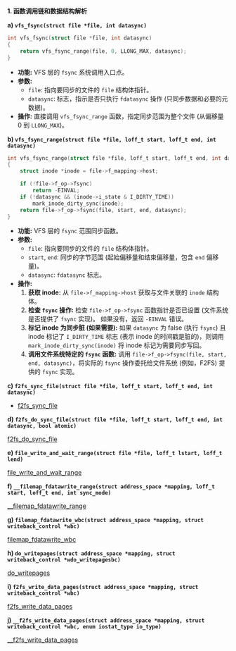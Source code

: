  **1. 函数调用链和数据结构解析**

**a) `vfs_fsync(struct file *file, int datasync)`**

```c
int vfs_fsync(struct file *file, int datasync)
{
	return vfs_fsync_range(file, 0, LLONG_MAX, datasync);
}
```

* **功能:**  VFS 层的 `fsync` 系统调用入口点。
* **参数:**
    * `file`:  指向要同步的文件的 `file` 结构体指针。
    * `datasync`:  标志，指示是否只执行 `fdatasync` 操作 (只同步数据和必要的元数据)。
* **操作:**  直接调用 `vfs_fsync_range` 函数，指定同步范围为整个文件 (从偏移量 0 到 `LLONG_MAX`)。

**b) `vfs_fsync_range(struct file *file, loff_t start, loff_t end, int datasync)`**

```c
int vfs_fsync_range(struct file *file, loff_t start, loff_t end, int datasync)
{
	struct inode *inode = file->f_mapping->host;

	if (!file->f_op->fsync)
		return -EINVAL;
	if (!datasync && (inode->i_state & I_DIRTY_TIME))
		mark_inode_dirty_sync(inode);
	return file->f_op->fsync(file, start, end, datasync);
}
```

* **功能:**  VFS 层的 `fsync` 范围同步函数。
* **参数:**
    * `file`:  指向要同步的文件的 `file` 结构体指针。
    * `start`, `end`:  同步的字节范围 (起始偏移量和结束偏移量，包含 `end` 偏移量)。
    * `datasync`:  `fdatasync` 标志。
* **操作:**
    1. **获取 inode:** 从 `file->f_mapping->host` 获取与文件关联的 `inode` 结构体。
    2. **检查 `fsync` 操作:** 检查 `file->f_op->fsync` 函数指针是否已设置 (文件系统是否提供了 `fsync` 实现)。 如果没有，返回 `-EINVAL` 错误。
    3. **标记 inode 为同步脏 (如果需要):**  如果 `datasync` 为 false (执行 `fsync`) 且 inode 标记了 `I_DIRTY_TIME` 标志 (表示 inode 的时间戳是脏的)，则调用 `mark_inode_dirty_sync(inode)` 将 inode 标记为需要同步写回。
    4. **调用文件系统特定的 `fsync` 函数:**  调用 `file->f_op->fsync(file, start, end, datasync)`，将实际的 `fsync` 操作委托给文件系统 (例如，F2FS) 提供的 `fsync` 实现。

**c) `f2fs_sync_file(struct file *file, loff_t start, loff_t end, int datasync)`**

* [f2fs_sync_file](https://github.com/sigmanature/learn_os_note/blob/main/6.13.1%E5%86%85%E6%A0%B8%E6%96%87%E6%A1%A3%E6%B3%A8%E9%87%8A/fs/f2fs/file.c/f2fs_sync_file.md)

**d) `f2fs_do_sync_file(struct file *file, loff_t start, loff_t end, int datasync, bool atomic)`**

[f2fs_do_sync_file](https://github.com/sigmanature/learn_os_note/blob/main/6.13.1%E5%86%85%E6%A0%B8%E6%96%87%E6%A1%A3%E6%B3%A8%E9%87%8A/fs/f2fs/file.c/f2fs_do_sync_file.md)

**e) `file_write_and_wait_range(struct file *file, loff_t lstart, loff_t lend)`**

[file_write_and_wait_range](https://github.com/sigmanature/learn_os_note/tree/main/6.13.1%E5%86%85%E6%A0%B8%E6%96%87%E6%A1%A3%E6%B3%A8%E9%87%8A/mm/filemap.c/file_write_and_wait_range.md)

**f) `__filemap_fdatawrite_range(struct address_space *mapping, loff_t start, loff_t end, int sync_mode)`**

[__filemap_fdatawrite_range](https://github.com/sigmanature/learn_os_note/blob/main/6.13.1%E5%86%85%E6%A0%B8%E6%96%87%E6%A1%A3%E6%B3%A8%E9%87%8A/mm/filemap.c/__filemap_fdatawrite_range.md)

**g) `filemap_fdatawrite_wbc(struct address_space *mapping, struct writeback_control *wbc)`**

[filemap_fdatawrite_wbc](https://github.com/sigmanature/learn_os_note/blob/main/6.13.1%E5%86%85%E6%A0%B8%E6%96%87%E6%A1%A3%E6%B3%A8%E9%87%8A/mm/filemap.c/filemap_fdatawrite_wbc.md)

**h) `do_writepages(struct address_space *mapping, struct writeback_control *wdo_writepagesbc)`**

[do_writepages](https://github.do_writepagescom/sigmanature/learn_os_note/blob/main/6.13.1%E5%86%85%E6%A0%B8%E6%96%87%E6%A1%A3%E6%B3%A8%E9%87%8A/mm/page_writeback.c/do_writepages.md)

**i) `f2fs_write_data_pages(struct address_space *mapping, struct writeback_control *wbc)`**

[f2fs_write_data_pages](https://github.com/sigmanature/learn_os_note/blob/main/6.13.1%E5%86%85%E6%A0%B8%E6%96%87%E6%A1%A3%E6%B3%A8%E9%87%8A/fs/f2fs/data.c/f2fs_write_data_pages.md)

**j) `__f2fs_write_data_pages(struct address_space *mapping, struct writeback_control *wbc, enum iostat_type io_type)`**

[__f2fs_write_data_pages](https://github.com/sigmanature/learn_os_note/blob/main/6.13.1%E5%86%85%E6%A0%B8%E6%96%87%E6%A1%A3%E6%B3%A8%E9%87%8A/fs/f2fs/data.c/__f2fs_write_data_pages.md)

